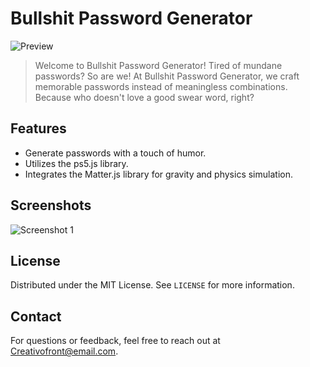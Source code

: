 # Bullshit Password Generator

![Preview](url_of_preview_image.png)

> Welcome to Bullshit Password Generator! Tired of mundane passwords? So are we! At Bullshit Password Generator, we craft memorable passwords
> instead of meaningless combinations. Because who doesn't love a good swear word, right?

## Features

- Generate passwords with a touch of humor.
- Utilizes the ps5.js library.
- Integrates the Matter.js library for gravity and physics simulation.

## Screenshots

![Screenshot 1](https://devfront.me/Bullshit/BullshitPass.jpg)

## License

Distributed under the MIT License. See `LICENSE` for more information.

## Contact

For questions or feedback, feel free to reach out at [Creativofront@email.com](mailto:your@email.com).
